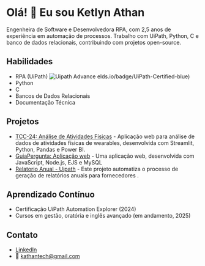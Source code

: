 # Olá! 👋 Eu sou Ketlyn Athan

Engenheira de Software e Desenvolvedora RPA, com 2,5 anos de experiência em automação de processos. Trabalho com UiPath, Python, C e banco de dados relacionais, contribuindo com projetos open-source.

## Habilidades
- RPA (UiPath) ![Uipath Advance](https://github.com/user-attachments/assets/6a349912-b785-4751-a50e-bab79cac42a1)
elds.io/badge/UiPath-Certified-blue)
- Python
- C
- Bancos de Dados Relacionais
- Documentação Técnica

## Projetos
- [TCC-24: Análise de Atividades Físicas](https://github.com/ketlynathan/TCC-24) - Aplicação web para análise de dados de atividades físicas de wearables, desenvolvida com Streamlit, Python, Pandas e Power BI.
- [GuiaPergunta: Aplicação web](https://github.com/ketlynathan/guiaPergunta) - Uma aplicação web, desenvolvida com JavaScript, Node.js, EJS e MySQL
- [Relatorio Anual - Uipath](https://github.com/ketlynathan/RPA) - Este projeto automatiza o processo de geração de relatórios anuais para fornecedores .

## Aprendizado Contínuo
- Certificação UiPath Automation Explorer (2024)
- Cursos em gestão, oratória e inglês avançado (em andamento, 2025)

## Contato
- [LinkedIn](https://www.linkedin.com/in/ketlyn-athan-633a41187/)
- 📧 [kathantech@gmail.com](mailto:ketlynathan99@outlook.com)


